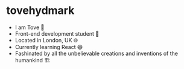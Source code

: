 # tovehydmark
- I am Tove 👷
- Front-end development student 📝
- Located in London, UK 🌐
- Currently learning React 😄
- Fashinated by all the unbelievable creations and inventions of the humankind 🏗️
